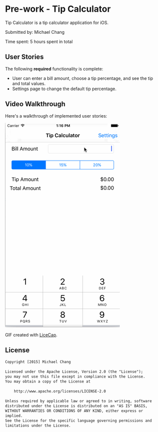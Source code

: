 # Pre-work - Tip Calculator

Tip Calculator is a tip calculator application for iOS.

Submitted by: Michael Chang

Time spent: 5 hours spent in total

## User Stories

The following **required** functionality is complete:

* User can enter a bill amount, choose a tip percentage, and see the tip and total values.
* Settings page to change the default tip percentage.

## Video Walkthrough

Here's a walkthrough of implemented user stories:

![Video Walkthrough](tipCalculator.gif)

GIF created with [LiceCap](http://www.cockos.com/licecap/).

## License

    Copyright [2015] Michael Chang

    Licensed under the Apache License, Version 2.0 (the "License");
    you may not use this file except in compliance with the License.
    You may obtain a copy of the License at

        http://www.apache.org/licenses/LICENSE-2.0

    Unless required by applicable law or agreed to in writing, software
    distributed under the License is distributed on an "AS IS" BASIS,
    WITHOUT WARRANTIES OR CONDITIONS OF ANY KIND, either express or implied.
    See the License for the specific language governing permissions and
    limitations under the License.
